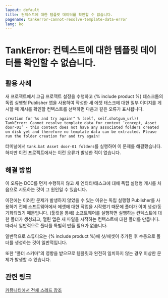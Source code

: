 ```yaml
---
layout: default
title: 컨텍스트에 대한 템플릿 데이터를 확인할 수 없습니다.
pagename: tankerror-cannot-resolve-template-data-error
lang: ko
---
```


# TankError: 컨텍스트에 대한 템플릿 데이터를 확인할 수 없습니다.

## 활용 사례

새 프로젝트에서 고급 프로젝트 설정을 수행하고 {% include product %} 데스크톱의 독립 실행형 Publisher 앱을 사용하여 작성한 새 에셋 태스크에 대한 일부 이미지를 게시할 때 게시를 확인할 컨텍스트를 선택하면 다음과 같은 오류가 표시됩니다.


```
creation for %s and try again!" % (self, self.shotgun_url))
TankError: Cannot resolve template data for context ‘concept, Asset door-01’ - this context does not have any associated folders created on disk yet and therefore no template data can be extracted. Please run the folder creation for and try again!
```

터미널에서 `tank.bat Asset door-01 folders`를 실행하여 이 문제를 해결했습니다. 하지만 이전 프로젝트에서는 이런 오류가 발생한 적이 없습니다.

## 해결 방법

이 오류는 DCC를 먼저 수행하지 않고 새 엔티티/태스크에 대해 독립 실행형 게시를 처음으로 시도하는 것이 그 원인일 수 있습니다.

이전에는 이러한 문제가 발생하지 않았을 수 있는 이유는 독립 실행형 Publisher를 사용하기 전에 소프트웨어에서 에셋에 대한 작업을 시작했기 때문에 폴더가 이미 생성/동기화되었기 때문입니다. (툴킷을 통해) 소프트웨어를 실행하면 실행하는 컨텍스트에 대한 폴더가 생성되고, 열린 앱은 새 파일을 시작하는 컨텍스트에 대한 폴더를 만듭니다. 따라서 일반적으로 폴더를 특별히 만들 필요가 없습니다.

일반적으로 스튜디오는 {% include product %}에 샷/에셋이 추가된 후 수동으로 폴더를 생성하는 것이 일반적입니다.

또한 "폴더 스키마"의 영향을 받으므로 템플릿과 완전히 일치하지 않는 경우 이상한 문제가 발생할 수 있습니다.

## 관련 링크

[커뮤니티에서 전체 스레드 참조](https://community.shotgridsoftware.com/t/tank-folder-creation/8674/5)
